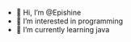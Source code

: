 - 👋 Hi, I’m @Epishine
- 👀 I’m interested in programming 
- 🌱 I’m currently learning java

<!---
Epishine/Epishine is a ✨ special ✨ repository because its `README.md` (this file) appears on your GitHub profile.
You can click the Preview link to take a look at your changes.
--->
